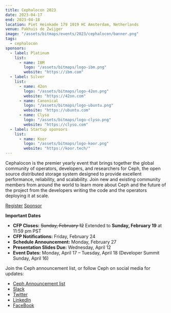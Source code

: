 ```yaml
---
title: Cephalocon 2023
date: 2023-04-17
end: 2023-04-18
location: Piet Heinkade 179 1019 HC Amsterdam, Netherlands
venue: Pakhuis de Zwijger
image: "/assets/bitmaps/events/2023/cephalocon/banner.png"
tags:
  - cephalocon
sponsors:
  - label: Platinum
    list:
      - name: IBM
        logo: "/assets/bitmaps/logo-ibm.png"
        website: "https://ibm.com"
  - label: Silver
    list:
      - name: 42on
        logo: "/assets/bitmaps/logo-42on.png"
        website: "https://42on.com"
      - name: Canonical
        logo: "/assets/bitmaps/logo-ubuntu.png"
        website: "https://ubuntu.com"
      - name: Clyso
        logo: "/assets/bitmaps/logo-clyso.png"
        website: "https://clyso.com"
  - label: Startup sponsors
    list:
      - name: Koor
        logo: "/assets/bitmaps/logo-koor.png"
        website: "https://koor.tech/"
---
```


Cephalocon is the premier yearly event that brings together the global
community of operators, developers, and researchers for Ceph, the open source
distributed storage system designed to provide excellent performance,
reliability, and scalability. Join new and existing community members from
around the world to learn more about Ceph and the future of the project from
the developers writing the code and the operators deploying it at scale.

<a class="button"
href="https://events.linuxfoundation.org/cephalocon/register/">Register</a>
<a class="button"
href="https://events.linuxfoundation.org/cephalocon/sponsor/">Sponsor</a>

**Important Dates**

- **CFP Closes:** ~~Sunday, February 12~~ Extended to **Sunday, February 19** at 11:59 pm PST
- **CFP Notifications:** Friday, February 24
- **Schedule Announcement:** Monday, February 27
- **Presentation Slides Due:** Wednesday, April 12
- **Event Dates:** Monday, April 17 – Tuesday, April 18 (Developer Summit
  Sunday, April 16)

Join the Ceph announcement list, or follow Ceph on social media for updates:

- [Ceph Announcement list](https://lists.ceph.io/postorius/lists/ceph-announce.ceph.io/)
- [Slack](https://ceph-storage.slack.com/)
- [Twitter](https://twitter.com/ceph)
- [LinkedIn](https://www.linkedin.com/company/ceph/)
- [FaceBook](https://www.facebook.com/cephstorage/)
